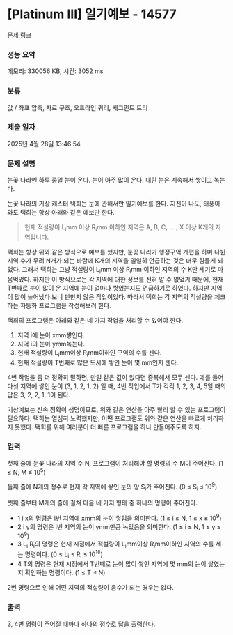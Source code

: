 # [Platinum III] 일기예보 - 14577 

[문제 링크](https://www.acmicpc.net/problem/14577) 

### 성능 요약

메모리: 330056 KB, 시간: 3052 ms

### 분류

값 / 좌표 압축, 자료 구조, 오프라인 쿼리, 세그먼트 트리

### 제출 일자

2025년 4월 28일 13:46:54

### 문제 설명

<p>눈꽃 나라엔 하루 종일 눈이 온다. 눈이 아주 많이 온다. 내린 눈은 계속해서 쌓이고 녹는다.</p>

<p>눈꽃 나라의 기상 캐스터 택희는 눈에 관해서만 일기예보를 한다. 지진이 나도, 태풍이 와도 택희는 항상 아래와 같은 예보만 한다.</p>

<blockquote>
<p>현재 적설량이 L<sub>i</sub>mm 이상 R<sub>i</sub>mm 이하인 지역은 A, B, C, ... , X 이상 K개의 지역입니다.</p>
</blockquote>

<p>택희는 항상 위와 같은 방식으로 예보를 했지만, 눈꽃 나라가 행정구역 개편을 하며 나뉜 지역 수가 무려 N개가 되는 바람에 K개의 지역을 일일히 언급하는 것은 너무 힘들게 되었다. 그래서 택희는 그냥 적설량이 L<sub>i</sub>mm 이상 R<sub>i</sub>mm 이하인 지역의 수 K만 세기로 마음먹었다. 하지만 이 방식으로는 각 지역에 대한 정보를 전혀 알 수 없었기 때문에, 현재 T번째로 눈이 많이 온 지역에 눈이 얼마나 쌓였는지도 언급하기로 하였다. 하지만 지역이 많이 늘어났다 보니 만만치 않은 작업이었다. 따라서 택희는 각 지역의 적설량을 체크하는 자동화 프로그램을 작성해보려 한다.</p>

<p>택희의 프로그램은 아래와 같은 네 가지 작업을 처리할 수 있어야 한다.</p>

<ol>
	<li>지역 i에 눈이 xmm쌓인다.</li>
	<li>지역 i의 눈이 ymm녹는다.</li>
	<li>현재 적설량이 L<sub>i</sub>mm이상 R<sub>i</sub>mm이하인 구역의 수를 센다.</li>
	<li>현재 적설량이 T번째로 많은 도시에 쌓인 눈이 몇 mm인지 센다.</li>
</ol>

<p>4번 작업을 좀 더 정확히 말하면, 만일 같은 값이 있다면 중복해서 모두 센다. 예를 들어 다섯 지역에 쌓인 눈이 (3, 1, 2, 1, 2) 일 때, 4번 작업에서 T가 각각 1, 2, 3, 4, 5일 때의 답은 3, 2, 2, 1, 1이 된다.</p>

<p>기상예보는 신속 정확이 생명이므로, 위와 같은 연산을 아주 빨리 할 수 있는 프로그램이 필요하다. 택희는 열심히 노력했지만, 어떤 프로그램도 위와 같은 연산을 빠르게 처리하지 못했다. 택희를 위해 여러분이 더 빠른 프로그램을 하나 만들어주도록 하자.</p>

### 입력 

 <p>첫째 줄에 눈꽃 나라의 지역 수 N, 프로그램이 처리해야 할 명령의 수 M이 주어진다. (1 ≤ N, M ≤ 10<sup>5</sup>)</p>

<p>둘째 줄에 N개의 정수로 현재 각 지역에 쌓인 눈의 양 S<sub>i</sub>가 주어진다. (0 ≤ S<sub>i</sub> ≤ 10<sup>9</sup>)</p>

<p>셋째 줄부터 M개의 줄에 걸쳐 다음 네 가지 형태 중 하나의 명령이 주어진다.</p>

<ul>
	<li>1 i x의 명령은 i번 지역에 xmm의 눈이 쌓임을 의미한다. (1 ≤ i ≤ N, 1 ≤ x ≤ 10<sup>9</sup>)</li>
	<li>2 i y의 명령은 i번 지역의 눈이 ymm만큼 녹았음을 의미한다. (1 ≤ i ≤ N, 1 ≤ y ≤ 10<sup>9</sup>)</li>
	<li>3 L<sub>i</sub> R<sub>i</sub>의 명령은 현재 시점에서 적설량이 L<sub>i</sub>mm이상 R<sub>i</sub>mm이하인 지역의 수를 세는 명령이다. (0 ≤ L<sub>i</sub> ≤ R<sub>i</sub> ≤ 10<sup>18</sup>)</li>
	<li>4 T의 명령은 현재 시점에서 T번째로 눈이 많이 쌓인 지역에 몇 mm의 눈이 쌓였는지 확인하는 명령이다. (1 ≤ T ≤ N)</li>
</ul>

<p>2번 명령으로 인해 어떤 지역의 적설량이 음수가 되는 경우는 없다.</p>

### 출력 

 <p>3, 4번 명령이 주어질 때마다 하나의 정수로 답을 출력한다.</p>

